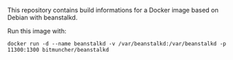 This repository contains build informations for a Docker image based on Debian with beanstalkd.

Run this image with:

```
docker run -d --name beanstalkd -v /var/beanstalkd:/var/beanstalkd -p 11300:1300 bitmuncher/beanstalkd
```


